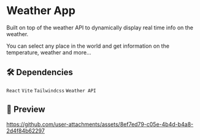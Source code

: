 # Weather App

Built on top of the weather API to dynamically display real time info on the weather.

You can select any place in the world and get information on the temperature, weather and more...

## 🛠️ Dependencies

```React```
```Vite```
```Tailwindcss```
```Weather API```

## 🎥 Preview

https://github.com/user-attachments/assets/8ef7ed79-c05e-4b4d-b4a8-2d4f84b62297

